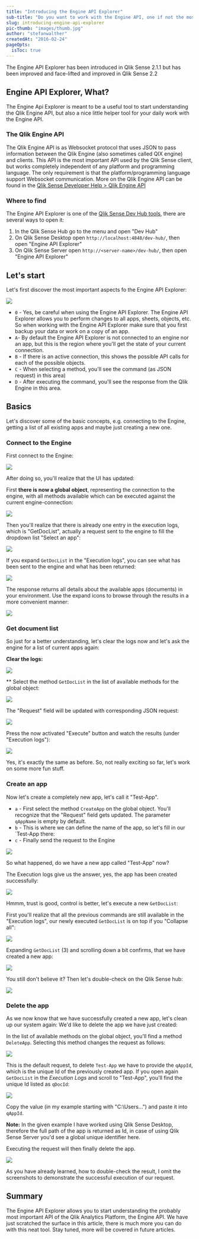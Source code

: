 ```yaml
---
title: "Introducing the Engine API Explorer"
sub-title: "Do you want to work with the Engine API, one if not the most important API in Qlik Sense? Then you should spend some time with the new Engine API Explorer."
slug: introducing-engine-api-explorer
pic-thumb: "images/thumb.jpg"
author: "stefanwalther"
createdAt: "2016-02-24"
pageOpts:
  isToc: true
---
```

The Engine API Explorer has been introduced in Qlik Sense 2.1.1 but has been improved and face-lifted and improved in Qlik Sense 2.2

## Engine API Explorer, What?
The Engine Api Explorer is meant to be a useful tool to start understanding the Qlik Engine API, but also a nice little helper tool for your daily work with the Engine API.


### The Qlik Engine API
The Qlik Engine API is as Websocket protocol that uses JSON to pass information between the Qlik Engine (also sometimes called QIX engine) and clients. This API is the most important API used by the Qlik Sense client, but works completely independent of any platform and programming language. The only requirement is that the platform/programming language support Websocket communication.
More on the Qlik Engine API can be found in the [Qlik Sense Developer Help > Qlik Engine API](http://help.qlik.com/en-US/sense-developer/2.2/Subsystems/EngineAPI/Content/introducing-engine-API.htm)

### Where to find
The Engine API Explorer is one of the [Qlik Sense Dev Hub tools](http://help.qlik.com/en-US/sense-developer/2.2/Subsystems/Dev-Hub/Content/Overview/dev-hub-tools.htm), there are several ways to open it:

1) In the Qlik Sense Hub go to the menu and open "Dev Hub"
2) On Qlik Sense Desktop open `http://localhost:4848/dev-hub/`, then open "Engine API Explorer"
3) On Qlik Sense Server open `http://<server-name>/dev-hub/`, then open "Engine API Explorer"

## Let's start

Let's first discover the most important aspects fo the Engine API Explorer:

![](images/01_start.png)

- `0` - Yes, be careful when using the Engine API Explorer. The Engine API Explorer allows you to perform changes to all apps, sheets, objects, etc. So when working with the Engine API Explorer make sure that you first backup your data or work on a copy of an app.
- `A`- By default the Engine API Explorer is not connected to an engine nor an app, but this is the region where you'll get the state of your current connection.
- `B` - If there is an active connection, this shows the possible API calls for each of the possible objects.
- `C` - When selecting a method, you'll see the command (as JSON request) in this area)
- `D` - After executing the command, you'll see the response from the Qlik Engine in this area.

## Basics

Let's discover some of the basic concepts, e.g. connecting to the Engine, getting a list of all existing apps and maybe just creating a new one.

### Connect to the Engine

First connect to the Engine:

![](images/02_connect.png)

After doing so, you'll realize that the UI has updated:

First **there is now a global object**, representing the connection to the engine, with all methods available which can be executed against the current engine-connection:

![](images/03_global_object.png)

Then you'll realize that there is already one entry in the execution logs, which is "GetDocList", actually a request sent to the engine to fill the dropdown list "Select an app":

![](images/04_getdoclist.png)

If you expand `GetDocList` in the "Execution logs", you can see what has been sent to the engine and what has been returned:

![](images/05_getdoclist_details.png)

The response returns all details about the available apps (documents) in your environment. Use the expand icons to browse through the results in a more convenient manner:

![](images/06_expand.png)

### Get document list

So just for a better understanding, let's clear the logs now and let's ask the engine for a list of current apps again:

**Clear the logs:**

![](images/07_clear_logs.png)

**
Select the method `GetDocList` in the list of available methods for the global object:

![](images/08_getdoclist.png)

The "Request" field will be updated with corresponding JSON request:

![](images/09_updated_request.png)

Press the now activated "Execute" button and watch the results (under "Execution logs"):

![](images/10_results.png)

Yes, it's exactly the same as before. So, not really exciting so far, let's work on some more fun stuff.

### Create an app

Now let's create a completely new app, let's call it "Test-App". 

- `a` - First select the method `CreateApp` on the global object. You'll recognize that the "Request" field gets updated. The parameter `qAppName` is empty by default. 
- `b` - This is where we can define the name of the app, so let's fill in our `Test-App there:
- `c` - Finally send the request to the Engine

![](images/11_new_app.png)

So what happened, do we have a new app called "Test-App" now?

The Execution logs give us the answer, yes, the app has been created successfully:

![](images/12_success.png)

Hmmm, trust is good, control is better, let's execute a new `GetDocList`:

First you'll realize that all the previous commands are still available in the "Execution logs", our newly executed `GetDocList` is on top if you "Collapse all":

![](images/13_execution_order.png)

Expanding `GetDocList` (3) and scrolling down a bit confirms, that we have created a new app:

![](images/14_confirmation.png)

You still don't believe it? Then let's double-check on the Qlik Sense hub:

![](images/15_confirmation_sense_hub.png)


### Delete the app

As we now know that we have successfully created a new app, let's clean up our system again: We'd like to delete the app we have just created:

In the list of available methods on the global object, you'll find a method `DeleteApp`. Selecting this method changes the request as follows:

![](images/16_delete_app.png)

This is the default request, to delete `Test-App` we have to provide the `qAppId`, which is the unique Id of the previously created app. If you open again `GetDocList` in the *Execution Logs* and scroll to "Test-App", you'll find the unique Id listed as `qDocId`:

![](images/17_app_id.png)

Copy the value (in my example starting with "C:\\Users...") and paste it into `qAppId`.

**Note:** 
In the given example I have worked using Qlik Sense Desktop, therefore the full path of the app is returned as Id, in case of using Qlik Sense Server you'd see a global unique identifier here.

Executing the request will then finally delete the app.

![](images/18_delete.png)

As you have already learned, how to double-check the result, I omit the screenshots to demonstrate the successful execution of our request.



## Summary

The Engine API Explorer allows you to start understanding the probably most important API of the Qlik Analytics Platform, the Engine API. We have just scratched the surface in this article, there is much more you can do with this neat tool. Stay tuned, more will be covered in future articles.

